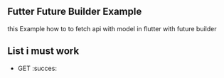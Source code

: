 ## Futter Future Builder Example
this Example how to to fetch api with model in flutter with future builder

## List i must work
- GET :succes:
